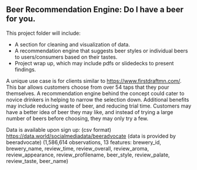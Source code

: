 ## Beer Recommendation Engine: Do I have a beer for you.

This project folder will include:
* A section for cleaning and visualization of data.
* A recommendation engine that suggests beer styles or individual beers to users/consumers based on their tastes.
* Project wrap up, which may include pdfs or slidedecks to present findings.

A unique use case is for clients similar to https://www.firstdraftmn.com/. This bar allows customers choose from over 54 taps that they pour themselves. A recommendation engine behind the concept could cater to novice drinkers in helping to narrow the selection down. Additional benefits may include reducing waste of beer, and reducing trial time. Customers may have a better idea of beer they may like, and instead of trying a large number of beers before choosing, they may only try a few.

Data is available upon sign up: (csv format)
https://data.world/socialmediadata/beeradvocate (data is provided by beeradvocate)
(1,586,614 observations, 13 features: brewery_id, brewery_name, review_time, review_overall, review_aroma, review_appearance, review_profilename, beer_style, review_palate, review_taste, beer_name)

